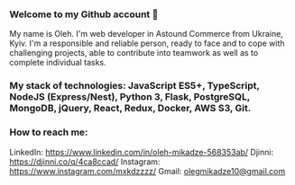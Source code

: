 ### Welcome to my Github account 👋

My name is Oleh. I'm web developer in Astound Commerce from Ukraine, Kyiv. I'm а responsible and reliable person, ready to face and to cope with challenging projects, able to contribute into teamwork as well as to complete individual tasks. 

### My stack of technologies: JavaScript ES5+, TypeScript, NodeJS (Express/Nest), Python 3, Flask, PostgreSQL, MongoDB, jQuery, React, Redux, Docker, AWS S3, Git.


### How to reach me: 
LinkedIn: https://www.linkedin.com/in/oleh-mikadze-568353ab/
Djinni: https://djinni.co/q/4ca8ccad/
Instagram: https://www.instagram.com/mxkdzzzz/
Gmail: olegmikadze10@gmail.com
<!--
**olegmikadze/olegmikadze** is a ✨ _special_ ✨ repository because its `README.md` (this file) appears on your GitHub profile.

Here are some ideas to get you started:

- 🔭 I’m currently working on ...
- 🌱 I’m currently learning ...
- 👯 I’m looking to collaborate on ...
- 🤔 I’m looking for help with ...
- 💬 Ask me about ...
- 📫  ...
- 😄 Pronouns: ...
- ⚡ Fun fact: ...
-->

